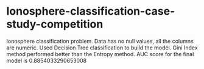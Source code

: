 # Ionosphere-classification-case-study-competition

Ionosphere classification problem. 
Data has no null values, all the columns are numeric.
Used Decision Tree classification to build the model.
Gini Index method performed better than the Entropy method.
AUC score for the final model is 0.8854033290653008
